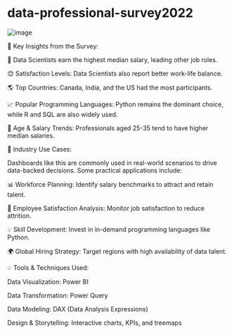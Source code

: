 # data-professional-survey2022
![image](https://github.com/user-attachments/assets/c42e16c6-f00d-4f5f-8262-618d4f4da655)

🔎 Key Insights from the Survey:



💼 Data Scientists earn the highest median salary, leading other job roles.

😊 Satisfaction Levels: Data Scientists also report better work-life balance.

🌎 Top Countries: Canada, India, and the US had the most participants.

📈 Popular Programming Languages: Python remains the dominant choice, while R and SQL are also widely used.

👥 Age & Salary Trends: Professionals aged 25-35 tend to have higher median salaries.



🏢 Industry Use Cases:



Dashboards like this are commonly used in real-world scenarios to drive data-backed decisions. Some practical applications include:

📊 Workforce Planning: Identify salary benchmarks to attract and retain talent.

🌟 Employee Satisfaction Analysis: Monitor job satisfaction to reduce attrition.

💡 Skill Development: Invest in in-demand programming languages like Python.

🌍 Global Hiring Strategy: Target regions with high availability of data talent.



💡 Tools & Techniques Used:



Data Visualization: Power BI

Data Transformation: Power Query

Data Modeling: DAX (Data Analysis Expressions)

Design & Storytelling: Interactive charts, KPIs, and treemaps
